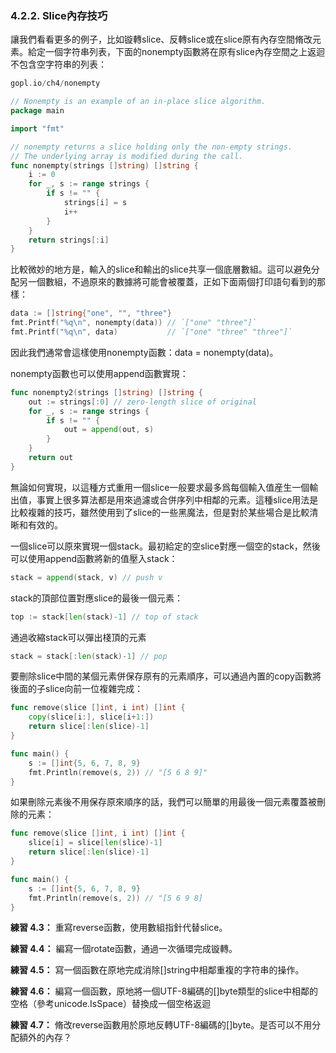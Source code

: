 ### 4.2.2. Slice內存技巧

讓我們看看更多的例子，比如镟轉slice、反轉slice或在slice原有內存空間脩改元素。給定一個字符串列表，下面的nonempty函數將在原有slice內存空間之上返迴不包含空字符串的列表：

```Go
gopl.io/ch4/nonempty

// Nonempty is an example of an in-place slice algorithm.
package main

import "fmt"

// nonempty returns a slice holding only the non-empty strings.
// The underlying array is modified during the call.
func nonempty(strings []string) []string {
	i := 0
	for _, s := range strings {
		if s != "" {
			strings[i] = s
			i++
		}
	}
	return strings[:i]
}
```

比較微妙的地方是，輸入的slice和輸出的slice共享一個底層數組。這可以避免分配另一個數組，不過原來的數據將可能會被覆蓋，正如下面兩個打印語句看到的那樣：

```Go
data := []string{"one", "", "three"}
fmt.Printf("%q\n", nonempty(data)) // `["one" "three"]`
fmt.Printf("%q\n", data)           // `["one" "three" "three"]`
```

因此我們通常會這樣使用nonempty函數：data = nonempty(data)。

nonempty函數也可以使用append函數實現：

```Go
func nonempty2(strings []string) []string {
	out := strings[:0] // zero-length slice of original
	for _, s := range strings {
		if s != "" {
			out = append(out, s)
		}
	}
	return out
}
```

無論如何實現，以這種方式重用一個slice一般要求最多爲每個輸入值産生一個輸出值，事實上很多算法都是用來過濾或合併序列中相鄰的元素。這種slice用法是比較複雜的技巧，雖然使用到了slice的一些黑魔法，但是對於某些場合是比較清晰和有效的。

一個slice可以原來實現一個stack。最初給定的空slice對應一個空的stack，然後可以使用append函數將新的值壓入stack：

```Go
stack = append(stack, v) // push v
```

stack的頂部位置對應slice的最後一個元素：

```Go
top := stack[len(stack)-1] // top of stack
```

通過收縮stack可以彈出棧頂的元素

```Go
stack = stack[:len(stack)-1] // pop
```

要刪除slice中間的某個元素併保存原有的元素順序，可以通過內置的copy函數將後面的子slice向前一位複雜完成：

```Go
func remove(slice []int, i int) []int {
	copy(slice[i:], slice[i+1:])
	return slice[:len(slice)-1]
}

func main() {
	s := []int{5, 6, 7, 8, 9}
	fmt.Println(remove(s, 2)) // "[5 6 8 9]"
}
```

如果刪除元素後不用保存原來順序的話，我們可以簡單的用最後一個元素覆蓋被刪除的元素：

```Go
func remove(slice []int, i int) []int {
	slice[i] = slice[len(slice)-1]
	return slice[:len(slice)-1]
}

func main() {
	s := []int{5, 6, 7, 8, 9}
	fmt.Println(remove(s, 2)) // "[5 6 9 8]
}
```

**練習 4.3：** 重寫reverse函數，使用數組指針代替slice。

**練習 4.4：** 編寫一個rotate函數，通過一次循環完成镟轉。

**練習 4.5：** 寫一個函數在原地完成消除[]string中相鄰重複的字符串的操作。

**練習 4.6：** 編寫一個函數，原地將一個UTF-8編碼的[]byte類型的slice中相鄰的空格（參考unicode.IsSpace）替換成一個空格返迴

**練習 4.7：** 脩改reverse函數用於原地反轉UTF-8編碼的[]byte。是否可以不用分配額外的內存？

